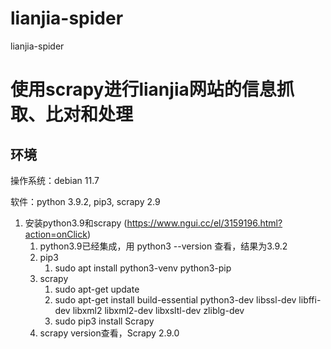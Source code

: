 # lianjia-spider
lianjia-spider
# 使用scrapy进行lianjia网站的信息抓取、比对和处理
## 环境
操作系统：debian 11.7

软件：python 3.9.2, pip3, scrapy 2.9

1. 安装python3.9和scrapy (https://www.ngui.cc/el/3159196.html?action=onClick)
   1. python3.9已经集成，用 python3 --version 查看，结果为3.9.2
   2. pip3 
      1. sudo apt install python3-venv python3-pip
   3. scrapy 
      1. sudo apt-get update
      2. sudo apt-get install build-essential python3-dev libssl-dev libffi-dev libxml2 libxml2-dev libxsltl-dev zliblg-dev
      3. sudo pip3 install Scrapy
   4. scrapy version查看，Scrapy 2.9.0
